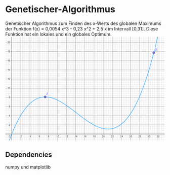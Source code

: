 # Genetischer-Algorithmus

Genetischer Algorithmus zum Finden des x-Werts des globalen Maximums der Funktion f(x) = 0,0054 x^3 - 0,23 x^2 + 2,5 x im Intervall [0,31]. Diese Funktion hat ein lokales und ein globales Optimum. 
![Funktion](funktion.png)

## Dependencies

numpy und matplotlib


